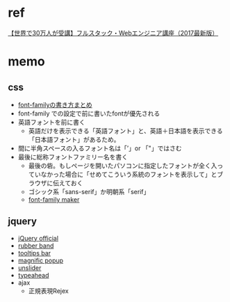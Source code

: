 # ref
[【世界で30万人が受講】フルスタック・Webエンジニア講座（2017最新版）](https://www.udemy.com/completeweb2_jp/learn/v4/content)  

# memo
## css
- [font-familyの書き方まとめ](https://saruwakakun.com/html-css/basic/font-family-how-to)
- font-family での設定で前に書いたfontが優先される
- 英語フォントを前に書く
  - 英語だけを表示できる「英語フォント」と、英語＋日本語を表示できる「日本語フォント」があるため。
- 間に半角スペースの入るフォント名は「’」or 「"」ではさむ
- 最後に総称フォントファミリー名を書く
  - 最後の砦。もしページを開いたパソコンに指定したフォントが全く入っていなかった場合に「せめてこういう系統のフォントを表示して」とブラウザに伝えておく
  - ゴシック系「sans-serif」か明朝系「serif」
  - [font-family maker](https://saruwakakun.com/font-family)

## jquery
- [jQuery official](http://jqueryui.com/)  
- [rubber band](http://danielraftery.com/read/RubberBand-Easily-add-the-iOS-style-pull-to-refresh-functionality-to-any-page)
- [tooltips bar](http://iamceege.github.io/tooltipster/)
- [magnific popup](http://dimsemenov.com/plugins/magnific-popup/)
- [unslider](https://idiot.github.io/unslider/)
- [typeahead](https://twitter.github.io/typeahead.js/)
- ajax
  - 正規表現Rejex
